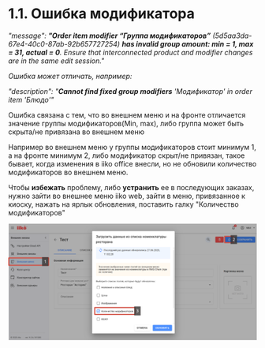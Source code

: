# 1.1. Ошибка модификатора

_"message": **"Order item modifier “Группа модификаторов”** (5d5aa3da-67e4-40c0-87ab-92b657727254) **has invalid group amount: min = 1, max = 31, actual = 0**. Ensure that interconnected product and modifier changes are in the same edit session."_

_Ошибка может отличать, например:_

_"description": "**Cannot find fixed group modifiers** 'Модификатор' in order item 'Блюдо'"_

Ошибка связана с тем, что во внешнем меню и на фронте отличается значение группы модификаторов(Min, max), либо группа может быть скрыта/не привязана во внешнем меню

Например во внешнем меню у группы модификаторов стоит минимум 1, а на фронте минимум 2, либо модификатор скрыт/не привязан, такое бывает, когда изменения в iiko office внесли, но не обновили количество модификаторов во внешнем меню.

Чтобы **избежать** проблему, либо **устранить** ее в последующих заказах, нужно зайти во внешнее меню iiko web, зайти в меню, привязанное к киоску, нажать на ярлык обновления, поставить галку "Количество модификаторов"

![](<../../.gitbook/assets/image (2).png>)
